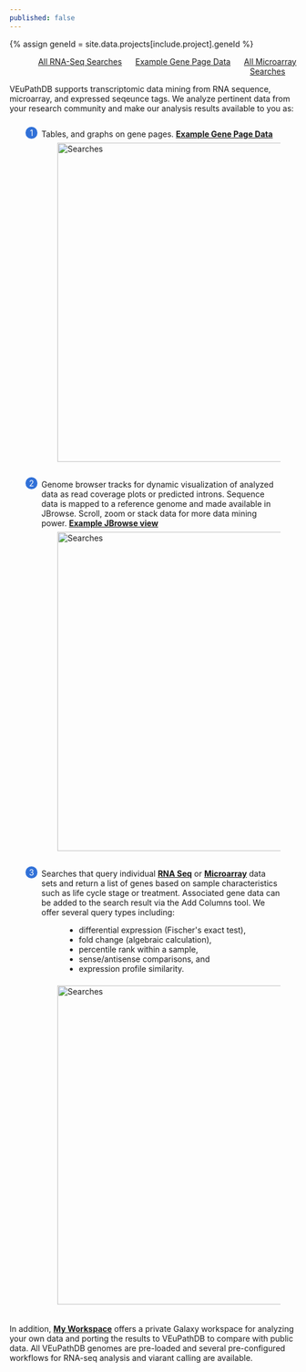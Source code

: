 ```yaml
---
published: false
---
```

<style>
  .transcriptomic-resources-feature {
    margin: auto;
  }
  .transcriptomic-resources-feature--panels {
    display: flex;
    flex-wrap: wrap;
    align-items: flex-start;
    counter-reset: panel;
  }
  .transcriptomic-resources-feature--panels > * {
    overflow: hidden;
    margin: 0 2em;
  }
  .transcriptomic-resources-feature--panels > * > div {
    margin-top: 1em;
    margin-left: 2em;
    position: relative;
  }
  .transcriptomic-resources-feature--panels > * img {
    margin-left: 2em;
  }
  .transcriptomic-resources-feature--panels > * > div:before {
    counter-increment: panel;
    content: counter(panel);
    background: #3171d8;
    border-radius: 1em;
    height: 1.5em;
    width: 1.5em;
    display: inline-flex;
    justify-content: center;
    align-items: center;
    margin-right: .5em;
    color: white;
    position: absolute;
    left: -2em;
    top: -0.25em;
  }
  #topright {
    text-align: right;
  }
</style>

{% assign geneId  = site.data.projects[include.project].geneId %}

<div id="topright">
   <a href="/a/app/search/transcript/GenesByRNASeqEvidence">All RNA-Seq Searches</a>&nbsp; &nbsp; &nbsp;
   <a href="/a/app/record/gene/{{geneId}}#ExpressionGraphs">Example Gene Page Data</a>&nbsp; &nbsp; &nbsp;
   <a href="/a/app/search/transcript/GenesByMicroarrayEvidence">All Microarray Searches</a>&nbsp; &nbsp; &nbsp;
</div>

<div class="transcriptomic-resources-feature">
<p class="card-text">VEuPathDB supports transcriptomic data mining from RNA sequence, microarray, and expressed seqeunce tags. We analyze pertinent data from your research community and make our analysis results available to you as:</p>

<div class="transcriptomic-resources-feature--panels">
  <div>
    <div>Tables, and graphs on gene pages.  <a href="/a/app/record/gene/{{geneId | default: AALB009782}}#ExpressionGraphs"><b>Example Gene Page Data</b></a>  </div>
      <img style="width: 40em; margin-top: .5em; margin-left: 4em;" src="{{ "/assets/images/resources_tools/Transcript-Table-Graph.png" | absolute_url }}" alt="Searches"/><br/><br/>
  </div>
  <div>
    <div>Genome browser tracks for dynamic visualization of analyzed data as read coverage plots or predicted introns. Sequence data is mapped to a reference genome and made available in JBrowse. Scroll, zoom or stack data for more data mining power. <a href="/a/app/jbrowse?data=/a/service/jbrowse/tracks/default&tracks=gene"><b>Example JBrowse view</b></a></div>
      <img style="width: 40em; margin-top: .5em; margin-left: 4em;" src="{{ "/assets/images/resources_tools/Transcript-JBrowse-2.png" | absolute_url }}" alt="Searches"/><br/><br/>
  </div>
  <div>
    <div>Searches that query individual <a href="/a/app/search/transcript/GenesByRNASeqEvidence"><b>RNA Seq</b></a> or <a href="/a/app/search/transcript/GenesByMicroarrayEvidence"><b>Microarray</b></a> data sets and return a list of genes based on sample characteristics such as life cycle stage or treatment. Associated gene data can be added to the search result via the Add Columns tool.  We offer several query types including:
       <div style="margin-left: 3em;">
       <ul>
         <li>differential expression (Fischer's exact test),</li>
         <li>fold change (algebraic calculation),</li>
         <li>percentile rank within a sample,</li>
         <li>sense/antisense comparisons, and</li>
         <li>expression profile similarity.</li> 
       </ul>  
       </div>
     </div>
      <img style="width: 40em; margin-top: .5em; margin-left: 4em;" src="{{ "/assets/images/resources_tools/transcript-add-column-crop-box.png" | absolute_url }}" alt="Searches"/>
  </div>
  </div>
<br/><br/>
 In addition, <a href="/a/app/galaxy-orientation"><b>My Workspace</b></a> offers a private Galaxy workspace for analyzing your own data and porting the results to VEuPathDB to compare with public data.  All VEuPathDB genomes are pre-loaded and several pre-configured workflows for RNA-seq analysis and viarant calling are available.
</div>
